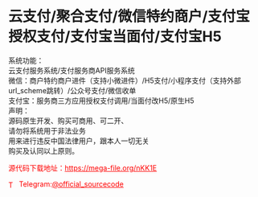 # 云支付/聚合支付/微信特约商户/支付宝授权支付/支付宝当面付/支付宝H5

系统功能：<br>云支付服务系统/支付服务商API服务系统<br>微信：商户特约商户进件（支持小微进件）/H5支付/小程序支付（支持外部url_scheme跳转）/公众号支付/微信收单<br>支付宝：服务商三方应用授权支付调用/当面付改H5/原生H5<br>声明：<br>源码原生开发、购买可商用、可二开、<br>请勿将系统用于非法业务<br>用来进行违反中国法律用户，跟本人一切无关<br>购买及认同以上原则。<br>


<p style="color: red;">源代码下载地址：<a href="https://mega-file.org/nKK1E" style="color: red;">https://mega-file.org/nKK1E</a></p><p style="color: red;"><img src="https://cdn-icons-png.flaticon.com/512/2111/2111646.png" alt="Telegram Icon" style="width: 16px; vertical-align: middle; margin-right: 5px;">Telegram:<a href="https://t.me/official_sourcecode" style="color: red;">@official_sourcecode</a></p>